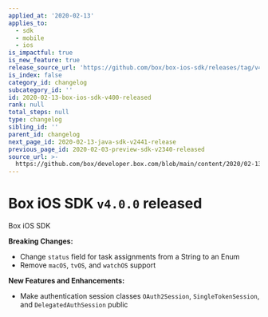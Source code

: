 ```yaml
---
applied_at: '2020-02-13'
applies_to:
  - sdk
  - mobile
  - ios
is_impactful: true
is_new_feature: true
release_source_url: 'https://github.com/box/box-ios-sdk/releases/tag/v4.0.0'
is_index: false
category_id: changelog
subcategory_id: ''
id: 2020-02-13-box-ios-sdk-v400-released
rank: null
total_steps: null
type: changelog
sibling_id: ''
parent_id: changelog
next_page_id: 2020-02-13-java-sdk-v2441-release
previous_page_id: 2020-02-03-preview-sdk-v2340-released
source_url: >-
  https://github.com/box/developer.box.com/blob/main/content/2020/02-13-box-ios-sdk-v400-released.md
---
```

# Box iOS SDK `v4.0.0` released

Box iOS SDK

**Breaking Changes:**

- Change `status` field for task assignments from a String to an Enum
- Remove `macOS`, `tvOS`, and `watchOS` support

**New Features and Enhancements:**

- Make authentication session classes `OAuth2Session`, `SingleTokenSession`, and `DelegatedAuthSession` public
